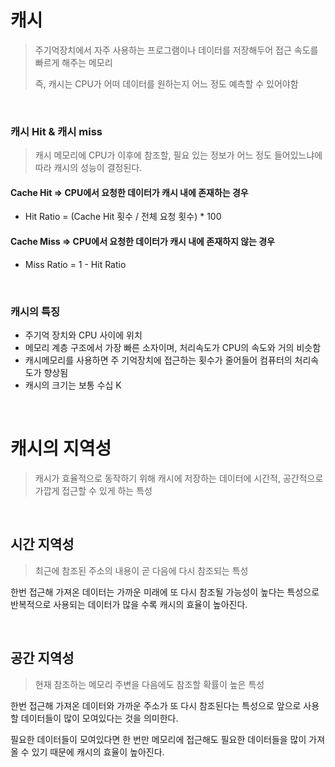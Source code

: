 # 캐시
> 주기억장치에서 자주 사용하는 프로그램이나 데이터를 저장해두어 접근 속도를 빠르게 해주는 메모리
> 
> 즉, 캐시는 CPU가 어떠 데이터를 원하는지 어느 정도 예측할 수 있어야함

<br>

### 캐시 Hit & 캐시 miss
> 캐시 메모리에 CPU가 이후에 참조할, 필요 있는 정보가 어느 정도 들어있느냐에 따라 캐시의 성능이 결정된다.
#### Cache Hit ⇒ CPU에서 요청한 데이터가 캐시 내에 존재하는 경우
+ Hit Ratio = (Cache Hit 횟수 / 전체 요청 횟수) * 100
#### Cache Miss ⇒ CPU에서 요청한 데이터가 캐시 내에 존재하지 않는 경우
+ Miss Ratio = 1 - Hit Ratio

<br>

### 캐시의 특징
- 주기억 장치와 CPU 사이에 위치
- 메모리 계층 구조에서 가장 빠른 소자이며, 처리속도가 CPU의 속도와 거의 비슷함
- 캐시메모리를 사용하면 주 기억장치에 접근하는 횟수가 줄어들어 컴퓨터의 처리속도가 향상됨
- 캐시의 크기는 보통 수십 K

<br>

# 캐시의 지역성
> 캐시가 효율적으로 동작하기 위해 캐시에 저장하는 데이터에 시간적, 공간적으로 가깝게 접근할 수 있게 하는 특성

<br>

## 시간 지역성
> 최근에 참조된 주소의 내용이 곧 다음에 다시 참조되는 특성

한번 접근해 가져온 데이터는 가까운 미래에 또 다시 참조될 가능성이 높다는 특성으로 반복적으로 사용되는 데이터가 많을 수록 캐시의 효율이 높아진다.

<br>

## 공간 지역성
> 현재 참조하는 메모리 주변을 다음에도 참조할 확률이 높은 특성

한번 접근해 가져온 데이터와 가까운 주소가 또 다시 참조된다는 특성으로 앞으로 사용할 데이터들이 많이 모여있다는 것을 의미한다. 

필요한 데이터들이 모여있다면 한 번만 메모리에 접근해도 필요한 데이터들을 많이 가져올 수 있기 때문에 캐시의 효율이 높아진다.
